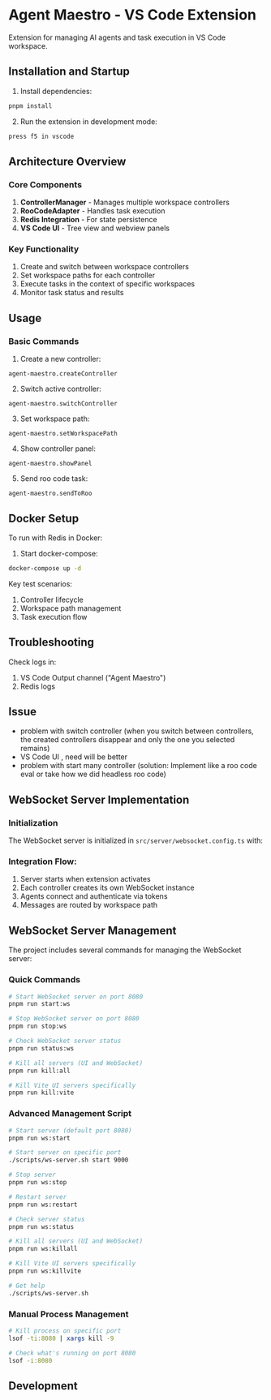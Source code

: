 # Agent Maestro - VS Code Extension

Extension for managing AI agents and task execution in VS Code workspace.

## Installation and Startup

1. Install dependencies:
```bash
pnpm install
```

2. Run the extension in development mode:
```bash
press f5 in vscode
```

## Architecture Overview

### Core Components

1. **ControllerManager** - Manages multiple workspace controllers
2. **RooCodeAdapter** - Handles task execution
3. **Redis Integration** - For state persistence
4. **VS Code UI** - Tree view and webview panels

### Key Functionality

1. Create and switch between workspace controllers
2. Set workspace paths for each controller
3. Execute tasks in the context of specific workspaces
4. Monitor task status and results

## Usage

### Basic Commands

1. Create a new controller:
```
agent-maestro.createController
```

2. Switch active controller:
```
agent-maestro.switchController
``` 

3. Set workspace path:
```
agent-maestro.setWorkspacePath
```

4. Show controller panel:
```
agent-maestro.showPanel
```

5. Send roo code task:
```
agent-maestro.sendToRoo
```

## Docker Setup

To run with Redis in Docker:

1. Start docker-compose:
```bash
docker-compose up -d
```

Key test scenarios:
1. Controller lifecycle
2. Workspace path management
3. Task execution flow

## Troubleshooting

Check logs in:
1. VS Code Output channel ("Agent Maestro")
2. Redis logs


## Issue

- problem with switch controller (when you switch between controllers, the created controllers disappear and only the one you selected remains)
- VS Code UI , need will be better
- problem with start many controller (solution: Implement like a roo code eval or take how we did headless roo code)



## WebSocket Server Implementation

### Initialization
The WebSocket server is initialized in `src/server/websocket.config.ts` with:

### Integration Flow:
1. Server starts when extension activates
2. Each controller creates its own WebSocket instance
3. Agents connect and authenticate via tokens
4. Messages are routed by workspace path

## WebSocket Server Management

The project includes several commands for managing the WebSocket server:

### Quick Commands
```bash
# Start WebSocket server on port 8080
pnpm run start:ws

# Stop WebSocket server on port 8080
pnpm run stop:ws

# Check WebSocket server status
pnpm run status:ws

# Kill all servers (UI and WebSocket)
pnpm run kill:all

# Kill Vite UI servers specifically
pnpm run kill:vite
```

### Advanced Management Script
```bash
# Start server (default port 8080)
pnpm run ws:start

# Start server on specific port
./scripts/ws-server.sh start 9000

# Stop server
pnpm run ws:stop

# Restart server
pnpm run ws:restart

# Check server status
pnpm run ws:status

# Kill all servers (UI and WebSocket)
pnpm run ws:killall

# Kill Vite UI servers specifically
pnpm run ws:killvite

# Get help
./scripts/ws-server.sh
```

### Manual Process Management
```bash
# Kill process on specific port
lsof -ti:8080 | xargs kill -9

# Check what's running on port 8080
lsof -i:8080
```

## Development
